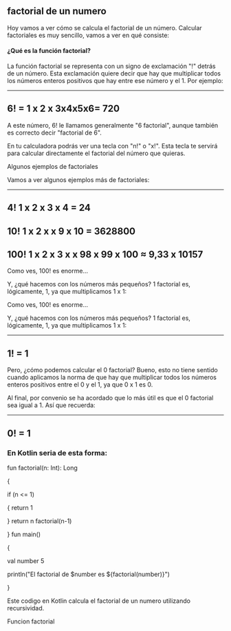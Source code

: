 ## factorial de un numero 
Hoy vamos a ver cómo se calcula el factorial de un número. Calcular factoriales es muy sencillo, vamos a ver en qué consiste:

#### ¿Qué es la función factorial?

La función factorial se representa con un signo de exclamación "!" detrás de un número. Esta exclamación quiere decir que hay que multiplicar todos los números enteros positivos que hay entre ese número y el 1.
Por ejemplo:

---

6! = 1 x 2 x 3x4x5x6= 720
---
A este número, 6! le llamamos generalmente "6 factorial", aunque también es correcto decir "factorial de 6".

En tu calculadora podrás ver una tecla con "n!" o "x!". Esta tecla te servirá para calcular directamente el factorial del número que quieras.

Algunos ejemplos de factoriales

Vamos a ver algunos ejemplos más de factoriales:

---
4! 1 x 2 x 3 x 4 = 24
---
10! 1 x 2 x x 9 x 10 = 3628800
---
100! 1 x 2 x 3 x x 98 x 99 x 100 ≈ 9,33 x 10157
---
Como ves, 100! es enorme...

Y, ¿qué hacemos con los números más pequeños? 1 factorial es, lógicamente, 1, ya que multiplicamos 1 x 1:

Como ves, 100! es enorme...

Y, ¿qué hacemos con los números más pequeños? 1 factorial es, lógicamente, 1, ya que multiplicamos 1 x 1:

---
1! = 1
---

Pero, ¿cómo podemos calcular el 0 factorial? Bueno, esto no tiene sentido cuando aplicamos la norma de que hay que multiplicar todos los números enteros positivos entre el 0 y el 1, ya que 0 x 1 es 0.

Al final, por convenio se ha acordado que lo más útil es que el 0 factorial sea igual a 1. Así que recuerda:

---
0! = 1
---

### En Kotlin seria de esta forma:

fun factorial(n: Int): Long

{

if (n <= 1)

{ return 1

} return n factorial(n-1)

} fun main()

{

val number 5

println("El factorial de $number es ${factorial(number)}")

}

Este codigo en Kotlin calcula el factorial de un numero utilizando recursividad.

Funcion factorial
